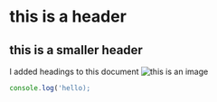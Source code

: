 # this is a header
## this is a smaller header


I added headings to this document
![this is an image](https://pilchbarnet.com/rebrand/wp-content/uploads/2022/02/MRC_thumbjpg.jpg)

``` javascript
console.log('hello);
```
